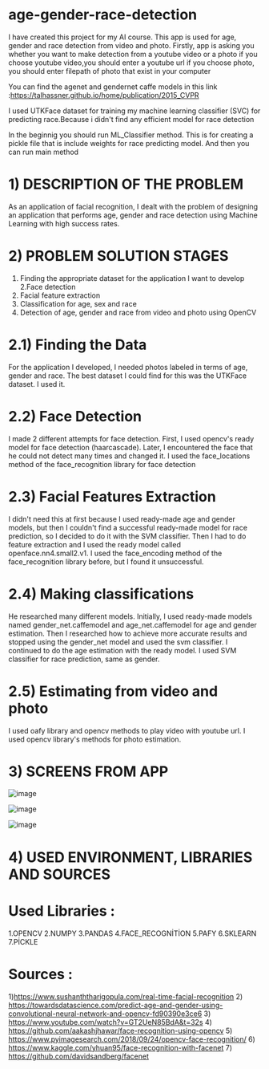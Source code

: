 # age-gender-race-detection

I have created this project for my AI course.
This app is used for age, gender and race detection from video and photo.
Firstly, app is asking you whether you want to make detection from a youtube video or a photo
if you choose youtube video,you should enter a youtube url
if you choose photo, you should enter filepath of photo that exist in your computer

You can find the agenet and gendernet caffe models in this link :https://talhassner.github.io/home/publication/2015_CVPR 

I used UTKFace dataset for training my machine learning classifier (SVC) for predicting race.Because i didn't find any efficient model for race detection

In the beginnig you should run ML_Classifier method. This is for creating a pickle file that is include weights for race predicting model. And then you can run main method


# 1) DESCRIPTION OF THE PROBLEM
As an application of facial recognition, I dealt with the problem of designing an application that performs age, gender and race detection using Machine Learning with high success rates.


# 2) PROBLEM SOLUTION STAGES
1. Finding the appropriate dataset for the application I want to develop
2.Face detection
3. Facial feature extraction
4. Classification for age, sex and race
5. Detection of age, gender and race from video and photo using OpenCV

# 2.1) Finding the Data
For the application I developed, I needed photos labeled in terms of age, gender and race. The best dataset I could find for this was the UTKFace dataset. I used it.
 
  
# 2.2) Face Detection

I made 2 different attempts for face detection. First, I used opencv's ready model for face detection (haarcascade). Later, I encountered the face that he could not detect many times and changed it. I used the face_locations method of the face_recognition library for face detection

# 2.3) Facial Features Extraction

I didn't need this at first because I used ready-made age and gender models, but then I couldn't find a successful ready-made model for race prediction, so I decided to do it with the SVM classifier. Then I had to do feature extraction and I used the ready model called openface.nn4.small2.v1. I used the face_encoding method of the face_recognition library before, but I found it unsuccessful.

# 2.4) Making classifications

He researched many different models. Initially, I used ready-made models named gender_net.caffemodel and age_net.caffemodel for age and gender estimation. Then I researched how to achieve more accurate results and stopped using the gender_net model and used the svm classifier. I continued to do the age estimation with the ready model.
I used SVM classifier for race prediction, same as gender.
 
# 2.5) Estimating from video and photo

I used oafy library and opencv methods to play video with youtube url. I used opencv library's methods for photo estimation.

# 3) SCREENS FROM APP

![image](https://user-images.githubusercontent.com/67736718/125955960-61fd8da6-de1b-48dc-9ef0-ca5ac6e47128.png)

![image](https://user-images.githubusercontent.com/67736718/125956003-fd0e7863-2695-4a46-b82b-2292f136b3fc.png)

![image](https://user-images.githubusercontent.com/67736718/125956031-a22f2200-7ee8-48d0-8039-426d13adf36a.png)


# 4) USED ENVIRONMENT, LIBRARIES AND SOURCES

# Used Libraries : 

1.OPENCV
2.NUMPY
3.PANDAS
4.FACE_RECOGNİTİON
5.PAFY
6.SKLEARN
7.PİCKLE

# Sources : 
1)https://www.sushanththarigopula.com/real-time-facial-recognition
2) https://towardsdatascience.com/predict-age-and-gender-using-convolutional-neural-network-and-opencv-fd90390e3ce6
3) https://www.youtube.com/watch?v=GT2UeN85BdA&t=32s
4) https://github.com/aakashjhawar/face-recognition-using-opencv
5) https://www.pyimagesearch.com/2018/09/24/opencv-face-recognition/
6) https://www.kaggle.com/yhuan95/face-recognition-with-facenet
7) https://github.com/davidsandberg/facenet
